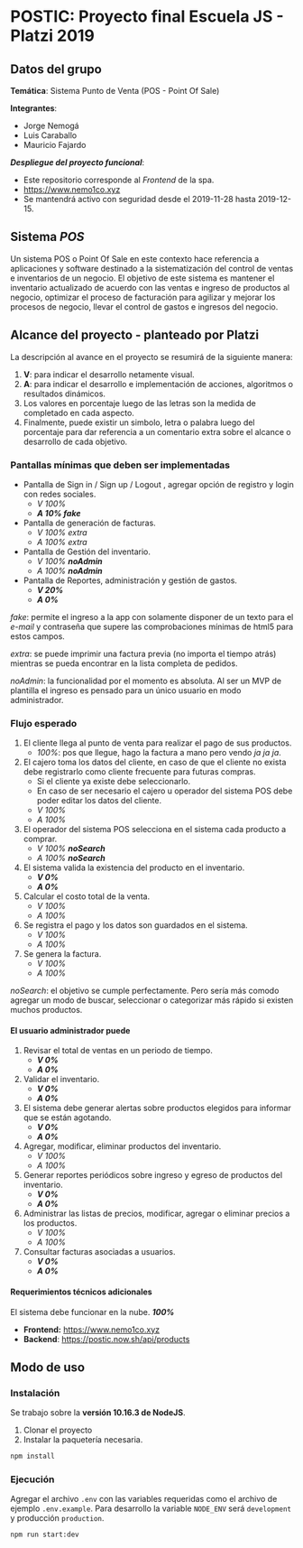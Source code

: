 # POSTIC: Proyecto final Escuela JS - Platzi 2019

## Datos del grupo

**Temática**: Sistema Punto de Venta (POS - Point Of Sale)

**Integrantes**:

- Jorge Nemogá
- Luis Caraballo
- Mauricio Fajardo

_**Despliegue del proyecto funcional**_:

- Este repositorio corresponde al _Frontend_ de la spa.
- <https://www.nemo1co.xyz>
- Se mantendrá activo con seguridad desde el 2019-11-28 hasta 2019-12-15.

## Sistema _POS_

Un sistema POS o Point Of Sale en este contexto hace referencia a aplicaciones y software destinado a la sistematización del control de ventas e inventarios de un negocio. El objetivo de este sistema es mantener el inventario actualizado de acuerdo con las ventas e ingreso de productos al negocio, optimizar el proceso de facturación para agilizar y mejorar los procesos de negocio, llevar el control de gastos e ingresos del negocio.

## Alcance del proyecto - planteado por Platzi

La descripción al avance en el proyecto se resumirá de la siguiente manera:

1. **V**: para indicar el desarrollo netamente visual.
2. **A**: para indicar el desarrollo e implementación de acciones, algoritmos o resultados dinámicos.
3. Los valores en porcentaje luego de las letras son la medida de completado en cada aspecto.
4. Finalmente, puede existir un simbolo, letra o palabra luego del porcentaje para dar referencia a un comentario extra sobre el alcance o desarrollo de cada objetivo.

### Pantallas mínimas que deben ser implementadas

- Pantalla de Sign in / Sign up / Logout , agregar opción de registro y login con redes sociales.
  - _V 100%_
  - **_A 10% fake_**
- Pantalla de generación de facturas.
  - _V 100% extra_
  - _A 100% extra_
- Pantalla de Gestión del inventario.
  - _V 100% **noAdmin**_
  - _A 100% **noAdmin**_
- Pantalla de Reportes, administración y gestión de gastos.
  - **_V 20%_**
  - **_A 0%_**

_fake_: permite el ingreso a la app con solamente disponer de un texto para el _e-mail_ y contraseña que supere las comprobaciones mínimas de html5 para estos campos.

_extra_: se puede imprimir una factura previa (no importa el tiempo atrás) mientras se pueda encontrar en la lista completa de pedidos.

_noAdmin_: la funcionalidad por el momento es absoluta. Al ser un MVP de plantilla el ingreso es pensado para un único usuario en modo administrador.

### Flujo esperado

1. El cliente llega al punto de venta para realizar el pago de sus productos.
   - _100%_: pos que llegue, hago la factura a mano pero vendo _ja ja ja_.
2. El cajero toma los datos del cliente, en caso de que el cliente no exista debe registrarlo como cliente frecuente para futuras compras.
   - Si el cliente ya existe debe seleccionarlo.
   - En caso de ser necesario el cajero u operador del sistema POS debe poder editar los datos del cliente.
   - _V 100%_
   - _A 100%_
3. El operador del sistema POS selecciona en el sistema cada producto a comprar.
   - _V 100% **noSearch**_
   - _A 100% **noSearch**_
4. El sistema valida la existencia del producto en el inventario.
   - **_V 0%_**
   - **_A 0%_**
5. Calcular el costo total de la venta.
   - _V 100%_
   - _A 100%_
6. Se registra el pago y los datos son guardados en el sistema.
   - _V 100%_
   - _A 100%_
7. Se genera la factura.
   - _V 100%_
   - _A 100%_

_noSearch_: el objetivo se cumple perfectamente. Pero sería más comodo agregar un modo de buscar, seleccionar o categorizar más rápido si existen muchos productos.

#### El usuario administrador puede

1. Revisar el total de ventas en un periodo de tiempo.
   - **_V 0%_**
   - **_A 0%_**
2. Validar el inventario.
   - **_V 0%_**
   - **_A 0%_**
3. El sistema debe generar alertas sobre productos elegidos para informar que se están agotando.
   - **_V 0%_**
   - **_A 0%_**
4. Agregar, modificar, eliminar productos del inventario.
   - _V 100%_
   - _A 100%_
5. Generar reportes periódicos sobre ingreso y egreso de productos del inventario.
   - **_V 0%_**
   - **_A 0%_**
6. Administrar las listas de precios, modificar, agregar o eliminar precios a los productos.
   - _V 100%_
   - _A 100%_
7. Consultar facturas asociadas a usuarios.
   - **_V 0%_**
   - **_A 0%_**

#### Requerimientos técnicos adicionales

El sistema debe funcionar en la nube. **_100%_**

- **Frontend:** <https://www.nemo1co.xyz>
- **Backend**: <https://postic.now.sh/api/products>

## Modo de uso

### Instalación

Se trabajo sobre la **versión 10.16.3 de NodeJS**.

1. Clonar el proyecto
2. Instalar la paquetería necesaria.

```sh
npm install
```

### Ejecución

Agregar el archivo `.env` con las variables requeridas como el archivo de ejemplo `.env.example`. Para desarrollo la variable `NODE_ENV` será `development` y producción `production`.

```sh
npm run start:dev
```
